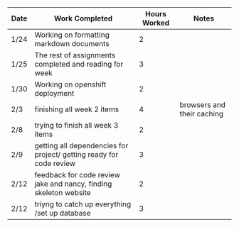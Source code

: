 
| Date  | Work Completed | Hours Worked | Notes |
| ------------- | ------------- | ------------- | ------------- |
| 1/24  | Working on formatting markdown documents  |      2         |              |
| 1/25  | The rest of assignments completed and reading for week |     3          |               |
|1/30 | Working on openshift deployment | 2 | |
| 2/3 | finishing all week 2 items | 4 | browsers and their caching|
|2/8 | trying to finish all week 3 items| 2| |
|2/9| getting all dependencies for project/ getting ready for code review| 3| |
|2/12| feedback for code review jake and nancy, finding skeleton website | 2||
|2/12| triyng to catch up everything /set up database| 3 | |
 
